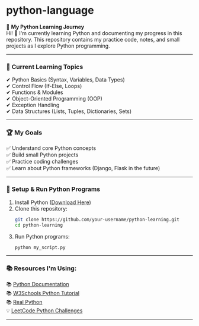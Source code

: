 # python-language


🚀 **My Python Learning Journey**  
Hi! 👋 I'm currently learning Python and documenting my progress in this repository. This repository contains my practice code, notes, and small projects as I explore Python programming.  

---

### 📌 **Current Learning Topics**  
✔ Python Basics (Syntax, Variables, Data Types)  
✔ Control Flow (If-Else, Loops)  
✔ Functions & Modules  
✔ Object-Oriented Programming (OOP)  
✔ Exception Handling  
✔ Data Structures (Lists, Tuples, Dictionaries, Sets)  

---

### 🏆 **My Goals**  
✅ Understand core Python concepts  
✅ Build small Python projects  
✅ Practice coding challenges  
✅ Learn about Python frameworks (Django, Flask in the future)  

---

### 🔧 **Setup & Run Python Programs**  
1. Install Python ([Download Here](https://www.python.org/downloads/))  
2. Clone this repository:  
   ```sh
   git clone https://github.com/your-username/python-learning.git
   cd python-learning
   ```
3. Run Python programs:  
   ```sh
   python my_script.py
   ```

---

### 📚 **Resources I'm Using:**  
📚 [Python Documentation](https://docs.python.org/3/)  
📚 [W3Schools Python Tutorial](https://www.w3schools.com/python/)  
📚 [Real Python](https://realpython.com/)  
💡 [LeetCode Python Challenges](https://leetcode.com/)  

---
